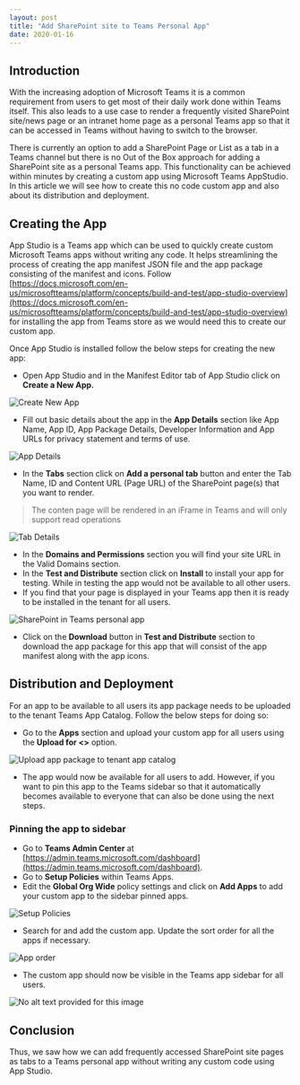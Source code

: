 ```yaml
---
layout: post
title: "Add SharePoint site to Teams Personal App"
date: 2020-01-16
---
```


## Introduction

With the increasing adoption of Microsoft Teams it is a common requirement from users to get most of their daily work done within Teams itself. This also leads to a use case to render a frequently visited SharePoint site/news page or an intranet home page as a personal Teams app so that it can be accessed in Teams without having to switch to the browser.

There is currently an option to add a SharePoint Page or List as a tab in a Teams channel but there is no Out of the Box approach for adding a SharePoint site as a personal Teams app. This functionality can be achieved within minutes by creating a custom app using Microsoft Teams AppStudio. In this article we will see how to create this no code custom app and also about its distribution and deployment.

## Creating the App

App Studio is a Teams app which can be used to quickly create custom Microsoft Teams apps without writing any code. It helps streamlining the process of creating the app manifest JSON file and the app package consisting of the manifest and icons. Follow  [https://docs.microsoft.com/en-us/microsoftteams/platform/concepts/build-and-test/app-studio-overview](https://docs.microsoft.com/en-us/microsoftteams/platform/concepts/build-and-test/app-studio-overview)  for installing the app from Teams store as we would need this to create our custom app.

Once App Studio is installed follow the below steps for creating the new app:

-   Open App Studio and in the Manifest Editor tab of App Studio click on  **Create a New App.**

![Create New App](https://media-exp1.licdn.com/dms/image/C5112AQHhOpNxrK2E3Q/article-inline_image-shrink_1000_1488/0?e=1589414400&v=beta&t=-djPCyNDBJe6T9S-m7kmRvf1ScYiNqs6Sd28_Gbs7GA)

-   Fill out basic details about the app in the  **App Details**  section like App Name, App ID, App Package Details, Developer Information and App URLs for privacy statement and terms of use.

![App Details](https://media-exp1.licdn.com/dms/image/C5112AQH-I4xbE4-nAg/article-inline_image-shrink_1500_2232/0?e=1589414400&v=beta&t=bpBlhkvSdJWRFnjIi70dmclXR5vZQoOgBblSFoILHPI)

-   In the  **Tabs**  section click on  **Add a personal tab**  button and enter the Tab Name, ID and Content URL (Page URL) of the SharePoint page(s) that you want to render.

> The conten page will be rendered in an iFrame in Teams and will only support read operations

![Tab Details](https://media-exp1.licdn.com/dms/image/C5112AQEewdUh0fB8HA/article-inline_image-shrink_1000_1488/0?e=1589414400&v=beta&t=v8O0TIuCpxAZt2XC1ASwavhkL51rw_3p2LIcOpwtOVI)

-   In the  **Domains and Permissions**  section you will find your site URL in the Valid Domains section.
-   In the  **Test and Distribute**  section click on  **Install**  to install your app for testing. While in testing the app would not be available to all other users.
-   If you find that your page is displayed in your Teams app then it is ready to be installed in the tenant for all users.

![SharePoint in Teams personal app](https://media-exp1.licdn.com/dms/image/C5112AQFJ0Mmj7n013w/article-inline_image-shrink_1500_2232/0?e=1589414400&v=beta&t=Itf6cYQHfX-7hA4axkXvoR4_oHbUGAKFaX-WH3Snj_s)

-   Click on the  **Download** button in  **Test and Distribute**  section to download the app package for this app that will consist of the app manifest along with the app icons.

## Distribution and Deployment

For an app to be available to all users its app package needs to be uploaded to the tenant Teams App Catalog. Follow the below steps for doing so:

-   Go to the  **Apps**  section and upload your custom app for all users using the  **Upload for <<tenantName>>**  option.

![Upload app package to tenant app catalog](https://media-exp1.licdn.com/dms/image/C5112AQGk3pDmSeFgKw/article-inline_image-shrink_1500_2232/0?e=1589414400&v=beta&t=do899LZSaRbFtjd0XKW0xyFLmUgw_ZGLSo83rQURwJw)

-   The app would now be available for all users to add. However, if you want to pin this app to the Teams sidebar so that it automatically becomes available to everyone that can also be done using the next steps.

### Pinning the app to sidebar

-   Go to  **Teams Admin Center**  at  [https://admin.teams.microsoft.com/dashboard](https://admin.teams.microsoft.com/dashboard).
-   Go to  **Setup Policies**  within Teams Apps.
-   Edit the  **Global Org Wide**  policy settings and click on  **Add Apps**  to add your custom app to the sidebar pinned apps.

![Setup Policies](https://media-exp1.licdn.com/dms/image/C5112AQGOaApdlCk25g/article-inline_image-shrink_1000_1488/0?e=1589414400&v=beta&t=sJv9yjWwgp0YRp4VMggVsFsiqFbnbbucuOfLUPJc_M4)

-   Search for and add the custom app. Update the sort order for all the apps if necessary.

![App order](https://media-exp1.licdn.com/dms/image/C5112AQEUjMqNl4yMEA/article-inline_image-shrink_1500_2232/0?e=1589414400&v=beta&t=aRpWLU4z96P7T82ylth7cThItIX1XatjxgE_OwIC3QI)

-   The custom app should now be visible in the Teams app sidebar for all users.

![No alt text provided for this image](https://media-exp1.licdn.com/dms/image/C5112AQEYv7d6ZrO2UQ/article-inline_image-shrink_1000_1488/0?e=1589414400&v=beta&t=kfk64ZYPvzzReKh5uiCweAL6f-dZ3xdU-aHljTYS_g8)

## Conclusion

Thus, we saw how we can add frequently accessed SharePoint site pages as tabs to a Teams personal app without writing any custom code using App Studio.
